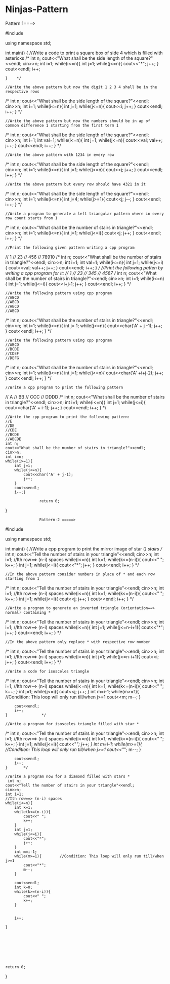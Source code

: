 # Ninjas-Pattern


Pattern 1====>

#include <iostream>

using namespace std;

int main()
{
    //Write a code to print a square box of side 4 which is filled with astericks
/*    int n;
    cout<<"What shall be the side length of the square?"<<endl;
    cin>>n;
    int i=1;
    while(i<=n){
        int j=1;
        while(j<=n){
            cout<<"*";
            j++;
        }
        cout<<endl;
        i++;

    }    */

    //Write the above pattern but now the digit 1 2 3 4 shall be in the respective rows
/*     int n;
    cout<<"What shall be the side length of the square?"<<endl;
    cin>>n;
    int i=1;
    while(i<=n){
        int j=1;
        while(j<=n){
            cout<<i;
            j++;
        }
        cout<<endl;
        i++;
    }       */

    //Write the above pattern but now the numbers should be in ap of common difference 1 starting from the first term 1
/*     int n;
    cout<<"What shall be the side length of the square?"<<endl;
    cin>>n;
    int i=1;
    int val=1;
    while(i<=n){
        int j=1;
        while(j<=n){
            cout<<val;
            val++;
            j++;
        }
        cout<<endl;
        i++;
    }       */

    //Write the above pattern with 1234 in every row

/*    int n;
    cout<<"What shall be the side length of the square?"<<endl;
    cin>>n;
    int i=1;
    while(i<=n){
        int j=1;
        while(j<=n){
            cout<<j;
            j++;
        }
        cout<<endl;
        i++;
    }               */

    //Write the above pattern but every row should have 4321 in it
 /*     int n;
    cout<<"What shall be the side length of the square?"<<endl;
    cin>>n;
    int i=1;
    while(i<=n){
        int j=4;
        while(j>=1){
            cout<<j;
            j--;
        }
        cout<<endl;
        i++;
    }                   */

    //Write a program to generate a left triangular pattern where in every row count starts from 1
/*      int n;
    cout<<"What shall be the number of stairs in triangle?"<<endl;
    cin>>n;
    int i=1;
    while(i<=n){
        int j=1;
        while(j<=i){
            cout<<j;
            j++;
        }
        cout<<endl;
        i++;
    }           */

    //Print the following given pattern writing a cpp program
  //  1
  //  23
   // 456
   // 78910
/*     int n;
    cout<<"What shall be the number of stairs in triangle?"<<endl;
    cin>>n;
    int i=1;
    int val=1;
    while(i<=n){
        int j=1;
        while(j<=i){
            cout<<val;
            val++;
            j++;
        }
        cout<<endl;
        i++;
    }               */
    //Print the following patten by writing a cpp program for it:
   // 1
   // 23
   // 345
   // 4567
 /*    int n;
    cout<<"What shall be the number of stairs in triangle?"<<endl;
    cin>>n;
    int i=1;
    while(i<=n){
        int j=1;
        while(j<=i){
            cout<<i+j-1;
            j++;
        }
        cout<<endl;
        i++;
    }           */


    //Write the following pattern using cpp program
    //ABCD
    //ABCD
    //ABCD
    //ABCD
/*    int n;
    cout<<"What shall be the number of stairs in triangle?"<<endl;
    cin>>n;
    int i=1;
    while(i<=n){
        int j= 1;
        while(j<=n){
            cout<<char('A' + j -1);
            j++;
        }
        cout<<endl;
        i++;
    }           */

    //Write the following pattern using cpp program
    //ABCD
    //BCDE
    //CDEF
    //DEFG
/*    int n;
    cout<<"What shall be the number of stairs in triangle?"<<endl;
    cin>>n;
    int i=1;
    while(i<=n){
        int j=1;
        while(j<=n){
            cout<<char('A' +i+j-2);
            j++;
        }
        cout<<endl;
        i++;
    }           */


    //Write a cpp program to print the following pattern
   // A
   // BB
   // CCC
   // DDDD
/*   int n;
    cout<<"What shall be the number of stairs in triangle?"<<endl;
    cin>>n;
    int i=1;
    while(i<=n){
        int j=1;
        while(j<=i){
            cout<<char('A' + i-1);
            j++;
        }
        cout<<endl;
        i++;
    }               */

    //Write the cpp program to print the following pattern:
    //E
    //DE
    //CDE
    //BCDE
    //ABCDE
    int n;
    cout<<"What shall be the number of stairs in triangle?"<<endl;
    cin>>n;
    int i=n;
    while(i>=1){
        int j=i;
        while(j<=n){
            cout<<char('A' + j-1);
            j++;
        }
        cout<<endl;
        i--;}
  
                   return 0;
}

      
                   
                   
                   
                   
                   Pattern-2 =====>
  
  #include <iostream>

using namespace std;

int main()
{
    //Write a cpp program to print the mirror image of star (*) stairs
/*    int n;
    cout<<"Tell the number of stairs in your triangle"<<endl;
    cin>>n;
    int i=1;
    //Ith row==> (n-i) spaces
    while(i<=n){
        int k=1;
        while(k<=(n-i)){
            cout<<" ";
            k++;
        }
        int j=1;
        while(j<=i){
            cout<<"*";
            j++;
        }
        cout<<endl;
        i++;
    }               */



    //In the above pattern consider numbers in place of * and each row starting from 1
/*     int n;
    cout<<"Tell the number of stairs in your triangle"<<endl;
    cin>>n;
    int i=1;
    //Ith row==> (n-i) spaces
    while(i<=n){
        int k=1;
        while(k<=(n-i)){
            cout<<" ";
            k++;
        }
        int j=1;
        while(j<=i){
            cout<<j;
            j++;
        }
        cout<<endl;
        i++;
    }           */

    //Write a program to generate an inverted triangle (orientation==> normal) containing *
/*     int n;
    cout<<"Tell the number of stairs in your triangle"<<endl;
    cin>>n;
    int i=1;
    //Ith row==> (n-i) spaces
    while(i<=n){
        int j=1;
        while(j<=n-i+1){
            cout<<"*";
            j++;
        }
        cout<<endl;
        i++;
    }               */

    //In the above pattern only replace * with respective row number
/*    int n;
    cout<<"Tell the number of stairs in your triangle"<<endl;
    cin>>n;
    int i=1;
    //Ith row==> (n-i) spaces
    while(i<=n){
        int j=1;
        while(j<=n-i+1){
            cout<<i;
            j++;
        }
        cout<<endl;
        i++;
    }       */

    //Write a code for isosceles triangle
 /*    int n;
    cout<<"Tell the number of stairs in your triangle"<<endl;
    cin>>n;
    int i=1;
    //Ith row==> (n-i) spaces
    while(i<=n){
        int k=1;
        while(k<=(n-i)){
            cout<<" ";
            k++;
        }
        int j=1;
        while(j<=i){
            cout<<j;
            j++;
        }
        int m=i-1;
        while(m>=1){        //Condition: This loop will only run till/when j>=1
            cout<<m;
            m--;
        }

        cout<<endl;
        i++;
    }               */

    //Write a program for isosceles triangle filled with star *
 /*     int n;
    cout<<"Tell the number of stairs in your triangle"<<endl;
    cin>>n;
    int i=1;
    //Ith row==> (n-i) spaces
    while(i<=n){
        int k=1;
        while(k<=(n-i)){
            cout<<" ";
            k++;
        }
        int j=1;
        while(j<=i){
            cout<<"*";
            j++;
        }
        int m=i-1;
        while(m>=1){        //Condition: This loop will only run till/when j>=1
            cout<<"*";
            m--;
        }

        cout<<endl;
        i++;
    }       */

    //Write a program now for a diamond filled with stars *
     int n;
    cout<<"Tell the number of stairs in your triangle"<<endl;
    cin>>n;
    int i=1;
    //Ith row==> (n-i) spaces
    while(i<=n){
        int k=1;
        while(k<=(n-i)){
            cout<<" ";
            k++;
        }
        int j=1;
        while(j<=i){
            cout<<"*";
            j++;
        }
        int m=i-1;
        while(m>=1){        //Condition: This loop will only run till/when j>=1
            cout<<"*";
            m--;
        }

        cout<<endl;
        int k=0;
        while(k>=(n-i)){
            cout<<" ";
            k++;
        }


        i++;

    }








    return 0;
}

                   
                   
                   
           
